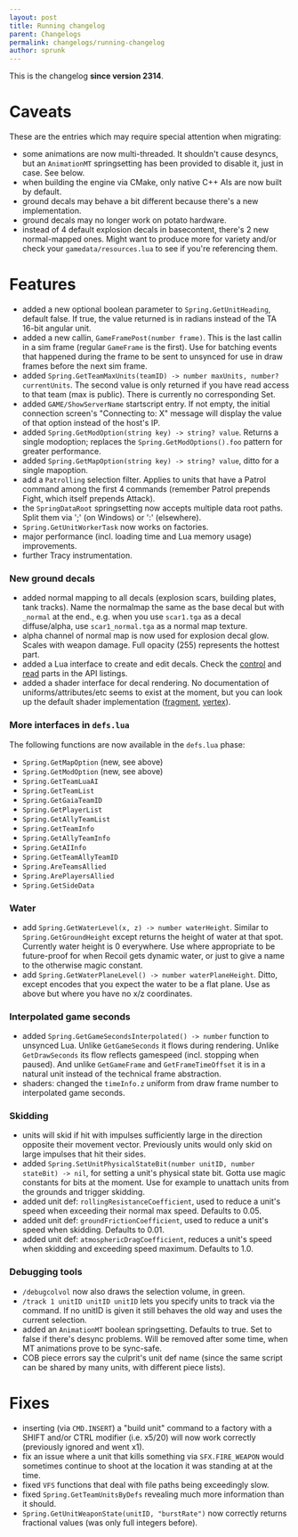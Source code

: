 ```yaml
---
layout: post
title: Running changelog
parent: Changelogs
permalink: changelogs/running-changelog
author: sprunk
---
```


This is the changelog **since version 2314**.

# Caveats
These are the entries which may require special attention when migrating:
* some animations are now multi-threaded. It shouldn't cause desyncs, but an `AnimationMT` springsetting has been provided to disable it, just in case. See below.
* when building the engine via CMake, only native C++ AIs are now built by default.
* ground decals may behave a bit different because there's a new implementation.
* ground decals may no longer work on potato hardware.
* instead of 4 default explosion decals in basecontent, there's 2 new normal-mapped ones. Might want to produce more for variety and/or check your `gamedata/resources.lua` to see if you're referencing them.

# Features
* added a new optional boolean parameter to `Spring.GetUnitHeading`, default false. If true, the value returned is in radians instead of the TA 16-bit angular unit.
* added a new callin, `GameFramePost(number frame)`. This is the last callin in a sim frame (regular `GameFrame` is the first).
Use for batching events that happened during the frame to be sent to unsynced for use in draw frames before the next sim frame.
* added `Spring.GetTeamMaxUnits(teamID) -> number maxUnits, number? currentUnits`. The second value is only returned if you have read access to that team (max is public).
There is currently no corresponding Set.
* added `GAME/ShowServerName` startscript entry. If not empty, the initial connection screen's "Connecting to: X" message will display the value of that option instead of the host's IP.
* added `Spring.GetModOption(string key) -> string? value`. Returns a single modoption; replaces the `Spring.GetModOptions().foo` pattern for greater performance.
* added `Spring.GetMapOption(string key) -> string? value`, ditto for a single mapoption.
* add a `Patrolling` selection filter. Applies to units that have a Patrol command among the first 4 commands (remember Patrol prepends Fight, which itself prepends Attack).
* the `SpringDataRoot` springsetting now accepts multiple data root paths. Split them via ';' (on Windows) or ':' (elsewhere).
* `Spring.GetUnitWorkerTask` now works on factories.
* major performance (incl. loading time and Lua memory usage) improvements.
* further Tracy instrumentation.

### New ground decals
* added normal mapping to all decals (explosion scars, building plates, tank tracks).
Name the normalmap the same as the base decal but with `_normal` at the end., e.g. when you use `scar1.tga` as a decal diffuse/alpha, use `scar1_normal.tga` as a normal map texture.
* alpha channel of normal map is now used for explosion decal glow. Scales with weapon damage. Full opacity (255) represents the hottest part.
* added a Lua interface to create and edit decals. Check the [control](https://beyond-all-reason.github.io/spring/ldoc/modules/UnsyncedCtrl.html#Decals)
and [read](https://beyond-all-reason.github.io/spring/ldoc/modules/UnsyncedRead.html#Decals) parts in the API listings.
* added a shader interface for decal rendering. No documentation of uniforms/attributes/etc seems to exist at the moment,
but you can look up the default shader implementation ([fragment](https://github.com/beyond-all-reason/spring/blob/BAR105/cont/base/springcontent/shaders/GLSL/GroundDecalsFragProg.glsl), [vertex](https://github.com/beyond-all-reason/spring/blob/BAR105/cont/base/springcontent/shaders/GLSL/GroundDecalsVertProg.glsl)).

### More interfaces in `defs.lua`
The following functions are now available in the `defs.lua` phase:
* `Spring.GetMapOption` (new, see above)
* `Spring.GetModOption` (new, see above)
* `Spring.GetTeamLuaAI`
* `Spring.GetTeamList`
* `Spring.GetGaiaTeamID`
* `Spring.GetPlayerList`
* `Spring.GetAllyTeamList`
* `Spring.GetTeamInfo`
* `Spring.GetAllyTeamInfo`
* `Spring.GetAIInfo`
* `Spring.GetTeamAllyTeamID`
* `Spring.AreTeamsAllied`
* `Spring.ArePlayersAllied`
* `Spring.GetSideData`

### Water
* add `Spring.GetWaterLevel(x, z) -> number waterHeight`. Similar to `Spring.GetGroundHeight` except returns the height of water at that spot.
Currently water height is 0 everywhere. Use where appropriate to be future-proof for when Recoil gets dynamic water, or just to give a name to the otherwise magic constant.
* add `Spring.GetWaterPlaneLevel() -> number waterPlaneHeight`. Ditto, except encodes that you expect the water to be a flat plane.
Use as above but where you have no x/z coordinates.

### Interpolated game seconds
* added `Spring.GetGameSecondsInterpolated() -> number` function to unsynced Lua.
Unlike `GetGameSeconds` it flows during rendering. Unlike `GetDrawSeconds` its flow reflects gamespeed (incl. stopping when paused).
And unlike `GetGameFrame` and `GetFrameTimeOffset` it is in a natural unit instead of the technical frame abstraction.
* shaders: changed the `timeInfo.z` uniform from draw frame number to interpolated game seconds.

### Skidding
* units will skid if hit with impulses sufficiently large in the direction opposite their movement vector. Previously units would only skid on large impulses that hit their sides.
* added `Spring.SetUnitPhysicalStateBit(number unitID, number stateBit) -> nil`, for setting a unit's physical state bit. Gotta use magic constants for bits at the moment.
Use for example to unattach units from the grounds and trigger skidding.
* added unit def: `rollingResistanceCoefficient`, used to reduce a unit's speed when exceeding their normal max speed. Defaults to 0.05.
* added unit def: `groundFrictionCoefficient`, used to reduce a unit's speed when skidding. Defaults to 0.01.
* added unit def: `atmosphericDragCoefficient`, reduces a unit's speed when skidding and exceeding speed maximum. Defaults to 1.0.

### Debugging tools
* `/debugcolvol` now also draws the selection volume, in green.
* `/track 1 unitID unitID unitID` lets you specify units to track via the command. If no unitID is given it still behaves the old way and uses the current selection.
* added an `AnimationMT` boolean springsetting. Defaults to true. Set to false if there's desync problems. Will be removed after some time, when MT animations prove to be sync-safe.
* COB piece errors say the culprit's unit def name (since the same script can be shared by many units, with different piece lists).

# Fixes
* inserting (via `CMD.INSERT`) a "build unit" command to a factory with a SHIFT and/or CTRL modifier (i.e. x5/20) will now work correctly (previously ignored and went x1).
* fix an issue where a unit that kills something via `SFX.FIRE_WEAPON` would sometimes continue to shoot at the location it was standing at at the time.
* fixed `VFS` functions that deal with file paths being exceedingly slow.
* fixed `Spring.GetTeamUnitsByDefs` revealing much more information than it should.
* `Spring.GetUnitWeaponState(unitID, "burstRate")` now correctly returns fractional values (was only full integers before).
